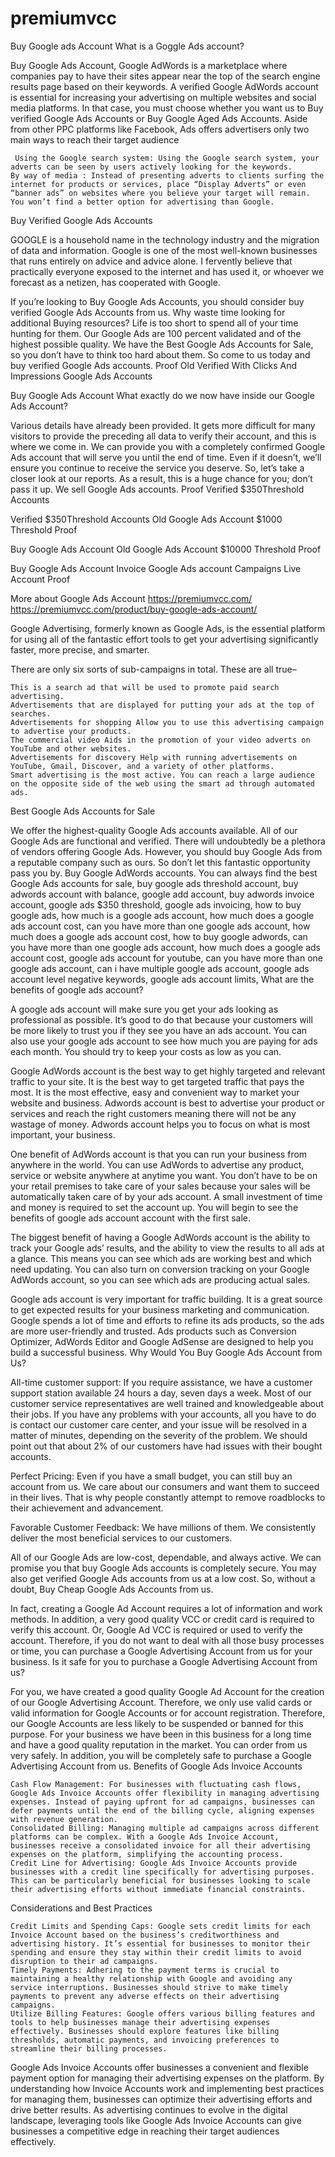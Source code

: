 # premiumvcc
Buy Google ads Account 
What is a Goggle Ads account?

Buy Google Ads Account, Google AdWords is a marketplace where companies pay to have their sites appear near the top of the search engine results page based on their keywords. A verified Google AdWords account is essential for increasing your advertising on multiple websites and social media platforms. In that case, you must choose whether you want us to Buy verified Google Ads Accounts or Buy Google Aged Ads Accounts. Aside from other PPC platforms like Facebook, Ads offers advertisers only two main ways to reach their target audience

     Using the Google search system: Using the Google search system, your adverts can be seen by users actively looking for the keywords.
    By way of media : Instead of presenting adverts to clients surfing the internet for products or services, place “Display Adverts” or even “banner ads” on websites where you believe your target will remain. You won’t find a better option for advertising than Google.

Buy Verified Google Ads Accounts

GOOGLE is a household name in the technology industry and the migration of data and information. Google is one of the most well-known businesses that runs entirely on advice and advice alone. I fervently believe that practically everyone exposed to the internet and has used it, or whoever we forecast as a netizen, has cooperated with Google.

If you’re looking to Buy Google Ads Accounts, you should consider buy verified Google Ads Accounts from us. Why waste time looking for additional Buying resources? Life is too short to spend all of your time hunting for them. Our Google Ads are 100 percent validated and of the highest possible quality. We have the Best Google Ads Accounts for Sale, so you don’t have to think too hard about them. So come to us today and buy verified Google Ads accounts.
Proof Old Verified With Clicks And Impressions Google Ads Accounts

Buy Google Ads Account
What exactly do we now have inside our Google Ads Account?

Various details have already been provided. It gets more difficult for many visitors to provide the preceding all data to verify their account, and this is where we come in. We can provide you with a completely confirmed Google Ads account that will serve you until the end of time. Even if it doesn’t, we’ll ensure you continue to receive the service you deserve. So, let’s take a closer look at our reports. As a result, this is a huge chance for you; don’t pass it up. We sell Google Ads accounts.
Proof Verified $350Threshold Accounts

Verified $350Threshold Accounts
Old Google Ads Account $1000 Threshold Proof

Buy Google Ads Account
Old Google Ads Account $10000 Threshold Proof

Buy Google Ads Account
Invoice Google Ads account Campaigns Live Account Proof

More about Google Ads Account
https://premiumvcc.com/
https://premiumvcc.com/product/buy-google-ads-account/

Google Advertising, formerly known as Google Ads, is the essential platform for using all of the fantastic effort tools to get your advertising significantly faster, more precise, and smarter.

There are only six sorts of sub-campaigns in total. These are all true–

    This is a search ad that will be used to promote paid search advertising.
    Advertisements that are displayed for putting your ads at the top of searches.
    Advertisements for shopping Allow you to use this advertising campaign to advertise your products.
    The commercial video Aids in the promotion of your video adverts on YouTube and other websites.
    Advertisements for discovery Help with running advertisements on YouTube, Gmail, Discover, and a variety of other platforms.
    Smart advertising is the most active. You can reach a large audience on the opposite side of the web using the smart ad through automated ads.

Best Google Ads Accounts for Sale

We offer the highest-quality Google Ads accounts available. All of our Google Ads are functional and verified. There will undoubtedly be a plethora of vendors offering Google Ads. However, you should buy Google Ads from a reputable company such as ours. So don’t let this fantastic opportunity pass you by. Buy Google AdWords accounts. You can always find the best Google Ads accounts for sale, buy google ads threshold account, buy adwords account with balance, google add account, buy adwords invoice account, google ads $350 threshold, google ads invoicing, how to buy google ads, how much is a google ads account, how much does a google ads account cost, can you have more than one google ads account, how much does a google ads account cost, how to buy google adwords, can you have more than one google ads account, how much does a google ads account cost, google ads account for youtube, can you have more than one google ads account, can i have multiple google ads account, google ads account level negative keywords, google ads account limits,
What are the benefits of google ads account?

A google ads account will make sure you get your ads looking as professional as possible. It’s good to do that because your customers will be more likely to trust you if they see you have an ads account. You can also use your google ads account to see how much you are paying for ads each month. You should try to keep your costs as low as you can.

Google AdWords account is the best way to get highly targeted and relevant traffic to your site. It is the best way to get targeted traffic that pays the most. It is the most effective, easy and convenient way to market your website and business. Adwords account is best to advertise your product or services and reach the right customers meaning there will not be any wastage of money. Adwords account helps you to focus on what is most important, your business.

One benefit of AdWords account is that you can run your business from anywhere in the world. You can use AdWords to advertise any product, service or website anywhere at anytime you want. You don’t have to be on your retail premises to take care of your sales because your sales will be automatically taken care of by your ads account. A small investment of time and money is required to set the account up. You will begin to see the benefits of google ads account account with the first sale.

The biggest benefit of having a Google AdWords account is the ability to track your Google ads’ results, and the ability to view the results to all ads at a glance. This means you can see which ads are working best and which need updating. You can also turn on conversion tracking on your Google AdWords account, so you can see which ads are producing actual sales.

Google ads account is very important for traffic building. It is a great source to get expected results for your business marketing and communication.  Google spends a lot of time and efforts to refine its ads products, so the ads are more user-friendly and trusted. Ads products such as Conversion Optimizer, AdWords Editor and Google AdSense are designed to help you build a successful business.
Why Would You Buy Google Ads Account from Us?

All-time customer support: If you require assistance, we have a customer support station available 24 hours a day, seven days a week. Most of our customer service representatives are well trained and knowledgeable about their jobs. If you have any problems with your accounts, all you have to do is contact our customer care center, and your issue will be resolved in a matter of minutes, depending on the severity of the problem. We should point out that about 2% of our customers have had issues with their bought accounts.

Perfect Pricing: Even if you have a small budget, you can still buy an account from us. We care about our consumers and want them to succeed in their lives. That is why people constantly attempt to remove roadblocks to their achievement and advancement.

Favorable Customer Feedback: We have millions of them. We consistently deliver the most beneficial services to our customers.

All of our Google Ads are low-cost, dependable, and always active. We can promise you that buy Google Ads accounts is completely secure. You may also get verified Google Ads accounts from us at a low cost. So, without a doubt, Buy Cheap Google Ads Accounts from us.

In fact, creating a Google Ad Account requires a lot of information and work methods. In addition, a very good quality VCC or credit card is required to verify this account. Or, Google Ad VCC is required or used to verify the account. Therefore, if you do not want to deal with all those busy processes or time, you can purchase a Google Advertising Account from us for your business.
Is it safe for you to purchase a Google Advertising Account from us?

For you, we have created a good quality Google Ad Account for the creation of our Google Advertising Account. Therefore, we only use valid cards or valid information for Google Accounts or for account registration. Therefore, our Google Accounts are less likely to be suspended or banned for this purpose. For your business we have been in this business for a long time and have a good quality reputation in the market. You can order from us very safely. In addition, you will be completely safe to purchase a Google Advertising Account from us.
Benefits of Google Ads Invoice Accounts

    Cash Flow Management: For businesses with fluctuating cash flows, Google Ads Invoice Accounts offer flexibility in managing advertising expenses. Instead of paying upfront for ad campaigns, businesses can defer payments until the end of the billing cycle, aligning expenses with revenue generation.
    Consolidated Billing: Managing multiple ad campaigns across different platforms can be complex. With a Google Ads Invoice Account, businesses receive a consolidated invoice for all their advertising expenses on the platform, simplifying the accounting process.
    Credit Line for Advertising: Google Ads Invoice Accounts provide businesses with a credit line specifically for advertising purposes. This can be particularly beneficial for businesses looking to scale their advertising efforts without immediate financial constraints.

Considerations and Best Practices

    Credit Limits and Spending Caps: Google sets credit limits for each Invoice Account based on the business’s creditworthiness and advertising history. It’s essential for businesses to monitor their spending and ensure they stay within their credit limits to avoid disruption to their ad campaigns.
    Timely Payments: Adhering to the payment terms is crucial to maintaining a healthy relationship with Google and avoiding any service interruptions. Businesses should strive to make timely payments to prevent any adverse effects on their advertising campaigns.
    Utilize Billing Features: Google offers various billing features and tools to help businesses manage their advertising expenses effectively. Businesses should explore features like billing thresholds, automatic payments, and invoicing preferences to streamline their billing processes.

Google Ads Invoice Accounts offer businesses a convenient and flexible payment option for managing their advertising expenses on the platform. By understanding how Invoice Accounts work and implementing best practices for managing them, businesses can optimize their advertising efforts and drive better results. As advertising continues to evolve in the digital landscape, leveraging tools like Google Ads Invoice Accounts can give businesses a competitive edge in reaching their target audiences effectively.
